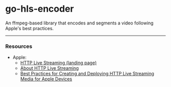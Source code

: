 # go-hls-encoder
An ffmpeg-based library that encodes and segments a video following Apple's best practices.

____

### Resources

* Apple:
    - [HTTP Live Streaming (landing page)](https://developer.apple.com/streaming/)
    - [About HTTP Live Streaming](https://developer.apple.com/library/content/referencelibrary/GettingStarted/AboutHTTPLiveStreaming/about/about.html)
    - [Best Practices for Creating and Deploying HTTP Live Streaming Media for Apple Devices](https://developer.apple.com/library/content/technotes/tn2224/_index.html)